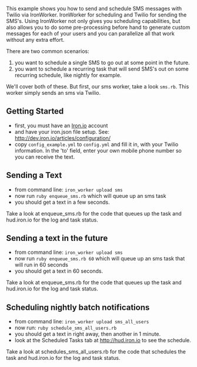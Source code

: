 This example shows you how to send and schedule SMS messages with Twilio via IronWorker. IronWorker for scheduling and Twilio
for sending the SMS's. Using IronWorker not only gives you scheduling capabilities, but also allows you to do some
pre-processing before hand to generate custom messages for each of your users and you can parallelize all that work
without any extra effort.

There are two common scenarios:

1. you want to schedule a single SMS to go out at some point in the future.
1. you want to schedule a recurring task that will send SMS's out on some recurring schedule, like nightly for example.

We'll cover both of these. But first, our sms worker, take a look `sms.rb`. This worker simply sends an sms via Twilio.

## Getting Started

- first, you must have an [Iron.io](http://www.iron.io) account
- and have your iron.json file setup. See: http://dev.iron.io/articles/configuration/
- copy `config_example.yml` to `config.yml` and fill it in, with your Twilio information. In the 'to' field,
enter your own mobile phone number so you can receive the text.

## Sending a Text

- from command line: `iron_worker upload sms`
- now run `ruby enqueue_sms.rb` which will queue up an sms task
- you should get a text in a few seconds.

Take a look at enqueue_sms.rb for the code that queues up the task and hud.iron.io for the log and task status.

## Sending a text in the future

- from command line: `iron_worker upload sms`
- now run `ruby enqueue_sms.rb 60` which will queue up an sms task that will run in 60 seconds
- you should get a text in 60 seconds.

Take a look at enqueue_sms.rb for the code that queues up the task and hud.iron.io for the log and task status.

## Scheduling nightly batch notifications

- from command line: `iron_worker upload sms_all_users`
- now run: `ruby schedule_sms_all_users.rb`
- you should get a text in right away, then another in 1 minute.
- look at the Scheduled Tasks tab at http://hud.iron.io to see the schedule.

Take a look at schedules_sms_all_users.rb for the code that schedules the task and hud.iron.io for the log and task status.

